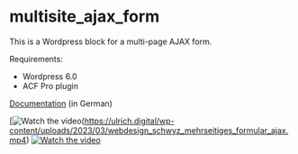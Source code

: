 # multisite_ajax_form

This is a Wordpress block for a multi-page AJAX form. 

Requirements:
- Wordpress 6.0
- ACF Pro plugin

[Documentation](https://ulrich.digital/acf-formular-per-ajax-verarbeiten/) (in German)




[![Watch the video](https://img.youtube.com/vi/T-D1KVIuvjA/maxresdefault.jpg)(https://ulrich.digital/wp-content/uploads/2023/03/webdesign_schwyz_mehrseitiges_formular_ajax.mp4)
[![Watch the video](https://img.youtube.com/vi/T-D1KVIuvjA/maxresdefault.jpg)](https://youtu.be/T-D1KVIuvjA)
